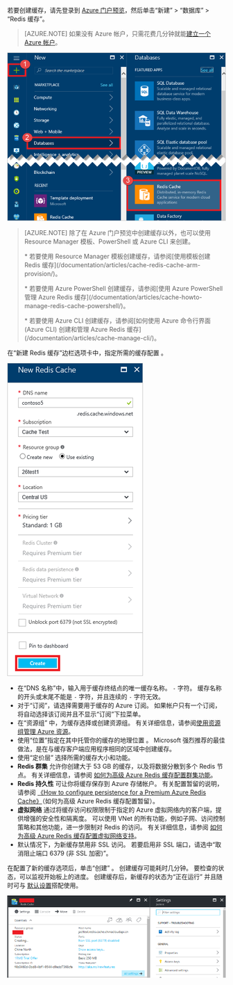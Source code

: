 若要创建缓存，请先登录到 [Azure 门户预览](https://portal.azure.cn)，然后单击“新建” > “数据库” > “Redis 缓存”。

> [AZURE.NOTE]
> 如果没有 Azure 帐户，只需花费几分钟就能[建立一个 Azure 帐户](/pricing/1rmb-trial/?WT.mc_id=redis_cache_hero)。
> 
> 

![新建缓存](./media/redis-cache-create/redis-cache-new-cache-menu.png)

> [AZURE.NOTE]
> 除了在 Azure 门户预览中创建缓存以外，也可以使用 Resource Manager 模板、PowerShell 或 Azure CLI 来创建。
><p>
><p> *    若要使用 Resource Manager 模板创建缓存，请参阅[使用模板创建 Redis 缓存](/documentation/articles/cache-redis-cache-arm-provision/)。
><p> *    若要使用 Azure PowerShell 创建缓存，请参阅[使用 Azure PowerShell 管理 Azure Redis 缓存](/documentation/articles/cache-howto-manage-redis-cache-powershell/)。
><p> *    若要使用 Azure CLI 创建缓存，请参阅[如何使用 Azure 命令行界面 (Azure CLI) 创建和管理 Azure Redis 缓存](/documentation/articles/cache-manage-cli/)。

在“新建 Redis 缓存”边栏选项卡中，指定所需的缓存配置  。

![创建缓存](./media/redis-cache-create/redis-cache-cache-create.png) 

* 在“DNS 名称”中，输入用于缓存终结点的唯一缓存名称。 `-` 字符。 缓存名称的开头或末尾不能是 `-` 字符，并且连续的 `-` 字符无效。
* 对于“订阅”，请选择需要用于缓存的 Azure 订阅。 如果帐户只有一个订阅，将自动选择该订阅并且不显示“订阅”下拉菜单。
* 在“资源组” 中，为缓存选择或创建资源组。 有关详细信息，请参阅[使用资源组管理 Azure 资源](/documentation/articles/resource-group-overview/)。 
* 使用“位置”指定在其中托管你的缓存的地理位置  。 Microsoft 强烈推荐的最佳做法，是在与缓存客户端应用程序相同的区域中创建缓存。
* 使用“定价层”  选择所需的缓存大小和功能。
* **Redis 群集** 允许你创建大于 53 GB 的缓存，以及将数据分散到多个 Redis 节点。 有关详细信息，请参阅 [如何为高级 Azure Redis 缓存配置群集功能](/documentation/articles/cache-how-to-premium-clustering/)。
* **Redis 持久性** 可让你将缓存保存到 Azure 存储帐户。 有关配置暂留的说明，请参阅 [《How to configure persistence for a Premium Azure Redis Cache》](/documentation/articles/cache-how-to-premium-persistence/)（如何为高级 Azure Redis 缓存配置暂留）。
* **虚拟网络** 通过将缓存访问权限限制于指定的 Azure 虚拟网络内的客户端，提供增强的安全性和隔离度。 可以使用 VNet 的所有功能，例如子网、访问控制策略和其他功能，进一步限制对 Redis 的访问。 有关详细信息，请参阅 [如何为高级 Azure Redis 缓存配置虚拟网络支持](/documentation/articles/cache-how-to-premium-vnet/)。
* 默认情况下，为新缓存禁用非 SSL 访问。 若要启用非 SSL 端口，请选中“取消阻止端口 6379 (非 SSL 加密)”。

在配置了新的缓存选项后，单击“创建” 。 创建缓存可能耗时几分钟。 要检查的状态，可以监视开始板上的进度。 创建缓存后，新缓存的状态为“正在运行”  并且随时可与 [默认设置](/documentation/articles/cache-configure/#default-redis-server-configuration)搭配使用。

![创建的缓存](./media/redis-cache-create/redis-cache-cache-created.png)
